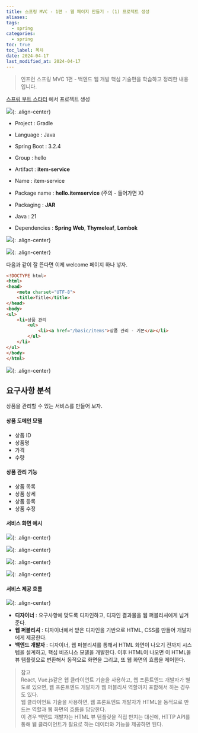 ```yaml
---
title: 스프링 MVC - 1편 - 웹 페이지 만들기 - (1) 프로젝트 생성
aliases: 
tags:
  - spring
categories:
  - spring
toc: true
toc_label: 목차
date: 2024-04-17
last_modified_at: 2024-04-17
---
```

>  인프런 스프링 MVC 1편 - 백엔드 웹 개발 핵심 기술편을 학습하고 정리한 내용 입니다.


[스프링 부트 스타터](https://start.spring.io) 에서 프로젝트 생성


![](https://i.imgur.com/gzP0ze5.png){: .align-center}

- Project : Gradle 
- Language : Java
- Spring Boot : 3.2.4

- Group : hello
- Artifact : **item-service**
- Name : item-service
- Package name : **hello.itemservice** (주의 - 들어가면 X)
- Packaging : **JAR**
- Java : 21

- Dependencies : **Spring Web**, **Thymeleaf**, **Lombok**

![](https://i.imgur.com/v67Bms7.png){: .align-center}

![](https://i.imgur.com/gYyttfQ.png){: .align-center}

다음과 같이 잘 뜬다면 이제 welcome 페이지 하나 넣자.


```html
<!DOCTYPE html>
<html>
<head>
    <meta charset="UTF-8">
    <title>Title</title>
</head>
<body>
<ul>
    <li>상품 관리
        <ul>
            <li><a href="/basic/items">상품 관리 - 기본</a></li>
        </ul>
    </li>
</ul>
</body>
</html>

```

![](https://i.imgur.com/YXjNtaJ.png){: .align-center}


## 요구사항 분석

상품을 관리할 수 있는 서비스를 만들어 보자.

#### 상품 도메인 모델

- 상품 ID
- 상품명
- 가격
- 수량

#### 상품 관리 기능

- 상품 목록
- 상품 상세
- 상품 등록
- 상품 수정

#### 서비스 화면 예시
![](https://i.imgur.com/hCpGKdq.png){: .align-center}

![](https://i.imgur.com/4VZfD63.png){: .align-center}

![](https://i.imgur.com/SC9DX8I.png){: .align-center}

![](https://i.imgur.com/0RE3up1.png){: .align-center}

#### 서비스 제공 흐름

![](https://i.imgur.com/WEAoygm.png){: .align-center}

- **디자이너** : 요구사항에 맞도록 디자인하고, 디자인 결과물을 웹 퍼블리셔에게 넘겨준다.
- **웹 퍼블리셔** : 디자이너에서 받은 디자인을 기반으로 HTML, CSS를 만들어 개발자에게 제공한다.
- **백엔드 개발자** : 디자이너, 웹 퍼블리셔를 통해서 HTML 화면이 나오기 전까지 시스템을 설계하고, 핵심 비즈니스 모델을 개발한다. 이후 HTML이 나오면 이 HTML을 뷰 템플릿으로 변환해서 동적으로 화면을 그리고, 또 웹 화면의 흐름을 제어한다.

> 참고 <br>React, Vue.js같은 웹 클라이언트 기술을 사용하고, 웹 프론트엔드 개발자가 별도로 있으면, 웹 프론트엔드 개발자가 웹 퍼블리셔 역할까지 포함해서 하는 경우도 있다.<br>웹 클라이언트 기술을 사용하면, 웹 프론트엔드 개발자가 HTML을 동적으로 만드는 역할과 웹 화면의 흐름을 담당한다.<br>이 경우 백엔드 개발자는 HTML 뷰 템플릿을 직접 만지는 대신에, HTTP API를 통해 웹 클라이언트가 필요로 하는 데이터와 기능을 제공하면 된다.


